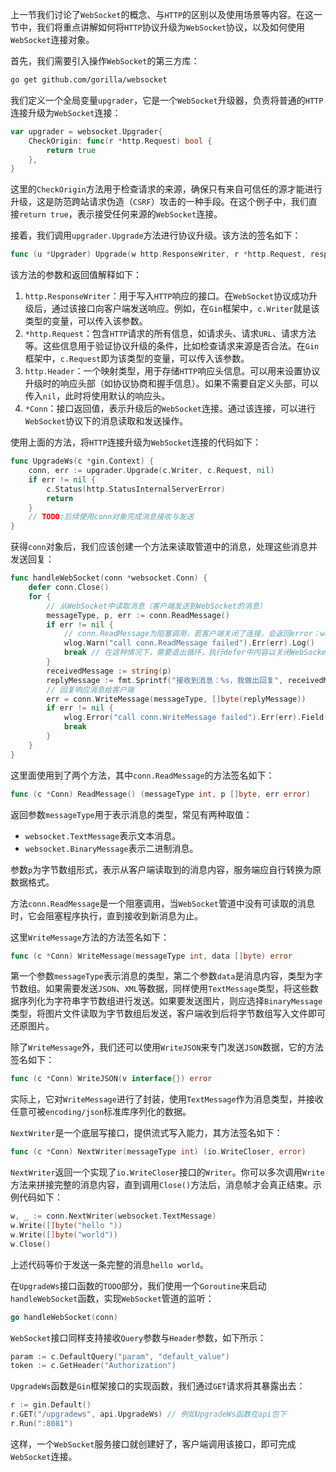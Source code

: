 上一节我们讨论了`WebSocket`的概念、与`HTTP`的区别以及使用场景等内容。在这一节中，我们将重点讲解如何将`HTTP`协议升级为`WebSocket`协议，以及如何使用`WebSocket`连接对象。

首先，我们需要引入操作`WebSocket`的第三方库：

```sh
go get github.com/gorilla/websocket
```

我们定义一个全局变量`upgrader`，它是一个`WebSocket`升级器，负责将普通的`HTTP`连接升级为`WebSocket`连接：

```go
var upgrader = websocket.Upgrader{
	CheckOrigin: func(r *http.Request) bool {
		return true
	},
}
```

这里的`CheckOrigin`方法用于检查请求的来源，确保只有来自可信任的源才能进行升级，这是防范跨站请求伪造（`CSRF`）攻击的一种手段。在这个例子中，我们直接`return true`，表示接受任何来源的`WebSocket`连接。

接着，我们调用`upgrader.Upgrade`方法进行协议升级。该方法的签名如下：

```go
func (u *Upgrader) Upgrade(w http.ResponseWriter, r *http.Request, responseHeader http.Header) (*Conn, error)
```

该方法的参数和返回值解释如下：

1. `http.ResponseWriter`：用于写入`HTTP`响应的接口。在`WebSocket`协议成功升级后，通过该接口向客户端发送响应。例如，在`Gin`框架中，`c.Writer`就是该类型的变量，可以传入该参数。
2. `*http.Request`：包含`HTTP`请求的所有信息，如请求头、请求`URL`、请求方法等。这些信息用于验证协议升级的条件，比如检查请求来源是否合法。在`Gin`框架中，`c.Request`即为该类型的变量，可以传入该参数。
3. `http.Header`：一个映射类型，用于存储`HTTP`响应头信息。可以用来设置协议升级时的响应头部（如协议协商和握手信息）。如果不需要自定义头部，可以传入`nil`，此时将使用默认的响应头。
4. `*Conn`：接口返回值，表示升级后的`WebSocket`连接。通过该连接，可以进行`WebSocket`协议下的消息读取和发送操作。

使用上面的方法，将`HTTP`连接升级为`WebSocket`连接的代码如下：

```go
func UpgradeWs(c *gin.Context) {
	conn, err := upgrader.Upgrade(c.Writer, c.Request, nil)
	if err != nil {
		c.Status(http.StatusInternalServerError)
        return
	}
    // TODO:后续使用conn对象完成消息接收与发送
}
```

获得`conn`对象后，我们应该创建一个方法来读取管道中的消息，处理这些消息并发送回复：

```go
func handleWebSocket(conn *websocket.Conn) {
	defer conn.Close()
	for {
		// 从WebSocket中读取消息（客户端发送到WebSocket的消息）
		messageType, p, err := conn.ReadMessage()
		if err != nil {
			// conn.ReadMessage为阻塞调用，若客户端关闭了连接，会返回error：websocket: close 1005 (no status)
			wlog.Warn("call conn.ReadMessage failed").Err(err).Log()
			break // 在这种情况下，需要退出循环，执行defer中内容以关闭WebSocket管道
		}
		receivedMessage := string(p)
		replyMessage := fmt.Sprintf("接收到消息：%s，我做出回复", receivedMessage)
		// 回复响应消息给客户端
		err = conn.WriteMessage(messageType, []byte(replyMessage))
		if err != nil {
			wlog.Error("call conn.WriteMessage failed").Err(err).Field("receivedMessage", receivedMessage).Log()
			break
		}
	}
}
```

这里面使用到了两个方法，其中`conn.ReadMessage`的方法签名如下：

```go
func (c *Conn) ReadMessage() (messageType int, p []byte, err error)
```

返回参数`messageType`用于表示消息的类型，常见有两种取值：

- `websocket.TextMessage`表示文本消息。
- `websocket.BinaryMessage`表示二进制消息。

参数`p`为字节数组形式，表示从客户端读取到的消息内容，服务端应自行转换为原数据格式。

方法`conn.ReadMessage`是一个阻塞调用，当`WebSocket`管道中没有可读取的消息时，它会阻塞程序执行，直到接收到新消息为止。

这里`WriteMessage`方法的方法签名如下：

```go
func (c *Conn) WriteMessage(messageType int, data []byte) error
```

第一个参数`messageType`表示消息的类型，第二个参数`data`是消息内容，类型为字节数组。如果需要发送`JSON`、`XML`等数据，同样使用`TextMessage`类型，将这些数据序列化为字符串字节数组进行发送。如果要发送图片，则应选择`BinaryMessage`类型，将图片文件读取为字节数组后发送，客户端收到后将字节数组写入文件即可还原图片。

除了`WriteMessage`外，我们还可以使用`WriteJSON`来专门发送`JSON`数据，它的方法签名如下：

```go
func (c *Conn) WriteJSON(v interface{}) error
```

实际上，它对`WriteMessage`进行了封装，使用`TextMessage`作为消息类型，并接收任意可被`encoding/json`标准库序列化的数据。

`NextWriter`是一个底层写接口，提供流式写入能力，其方法签名如下：

```go
func (c *Conn) NextWriter(messageType int) (io.WriteCloser, error)
```

`NextWriter`返回一个实现了`io.WriteCloser`接口的`Writer`。你可以多次调用`Write`方法来拼接完整的消息内容，直到调用`Close()`方法后，消息帧才会真正结束。示例代码如下：

```go
w, _ := conn.NextWriter(websocket.TextMessage)
w.Write([]byte("hello "))
w.Write([]byte("world"))
w.Close()
```

上述代码等价于发送一条完整的消息`hello world`。

在`UpgradeWs`接口函数的`TODO`部分，我们使用一个`Goroutine`来启动`handleWebSocket`函数，实现`WebSocket`管道的监听：

```go
go handleWebSocket(conn)
```

`WebSocket`接口同样支持接收`Query`参数与`Header`参数，如下所示：

```go
param := c.DefaultQuery("param", "default_value")
token := c.GetHeader("Authorization")
```

`UpgradeWs`函数是`Gin`框架接口的实现函数，我们通过`GET`请求将其暴露出去：

```go
r := gin.Default()
r.GET("/upgradews", api.UpgradeWs) // 例如UpgradeWs函数在api包下
r.Run(":8081")
```

这样，一个`WebSocket`服务接口就创建好了，客户端调用该接口，即可完成`WebSocket`连接。

